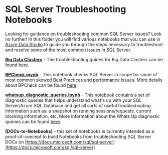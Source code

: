# SQL Server Troubleshooting Notebooks
Looking for guidance on troubleshooting common SQL Server issues? Look no further! In this folder you will find various notebooks that you can use in [Azure Data Studio](https://docs.microsoft.com/sql/azure-data-studio/what-is) to guide you through the steps necessary to troubleshoot and resolve some of the most common issues in SQL Server.

**[Big Data Clusters](https://github.com/microsoft/tigertoolbox/tree/master/Big-Data-Clusters)** - The troubleshooting guides for Big Data Clusters can be found [here](https://github.com/microsoft/tigertoolbox/tree/master/Big-Data-Clusters).

**[BPCheck.ipynb](https://github.com/microsoft/tigertoolbox/blob/master/BPCheck/BPCheck.ipynb)** - This notebook checks SQL Server in scope for some of most common skewed Best Practices and performance issues. More details about BPCheck can be found [here](https://github.com/microsoft/tigertoolbox/tree/master/BPCheck).

**[whatsup_diagnostic_queries.ipynb](https://github.com/microsoft/tigertoolbox/blob/master/usp_WhatsUp/whatsup_diagnostic_queries.ipynb)** - This notebook contains a set of diagnostic queries that helps understand what's up with your SQL Server/Azure SQL Database and get all sorts of useful troubleshooting information such as: a snapshot on running sessions/requests, current blocking information, etc. More information about the Whats Up diagnostic queries can be found [here](https://github.com/microsoft/tigertoolbox/tree/master/usp_WhatsUp).

**[DOCs-to-Notebooks]** - this set of notebooks is currently intended as a proof-of-concept to build Notebooks from troubleshooting SQL Server DOCs on [https://docs.microsoft.com/sql/sql-server](https://docs.microsoft.com/sql/sql-server)